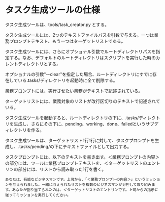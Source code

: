# タスク生成ツールの仕様

タスク生成ツールは、tools/task_creator.py とする。

タスク生成ツールには、2つのテキストファイルパスを引数で与える。一つは業務プロンプトテキスト、もう一つはターゲットリストである。

タスク生成ツールには、さらにオプショナル引数でルートディレクトリパスを指定する。なお、デフォルトのルートディレクトリはスクリプトを実行した時のカレントディレクトリとする。

オプショナルの引数"--clear"を指定した場合、ルートディレクトリにすでに存在している.tasks/ディレクトリを起動時に全て削除する。

業務プロンプトには、実行させたい業務がテキストで記述されている。

ターゲットリストには、業務対象のリストが改行区切りのテキストで記述されている。



タスク生成ツールを起動すると、ルートディレクトリの下に、.tasks/ディレクトリを生成し、さらにその下に、pending、working、done、failedというサブディレクトリを作る。

タスク生成ツールは、ターゲットリスト1行1行に対して、タスクプロンプトを生成し、.tasks/pending/の下にテキストファイルとして出力する。

タスクプロンプトには、以下のテキストを書き出す。＜業務プロンプトの内容＞の部分には、ツールに業務プロンプトテキストを、＜ターゲットリストのエントリ＞の部分には、リストから読み取った1行を書く。

```text
あなたは、有能なビジネスマンです。上司から、「＜業務プロンプトの内容＞」というミッションを与えられました。一緒に与えられたリストを複数のビジネスマンが分担して取り組みます。あなたが割り当てられたのは、＜ターゲットリストのエントリ＞です。上司からの指示に従ってミッションを実行してください。
```

